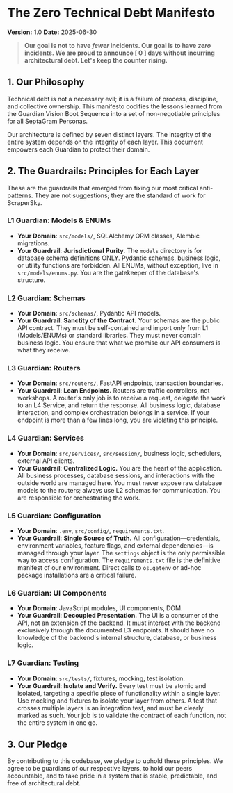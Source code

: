 # The Zero Technical Debt Manifesto

**Version:** 1.0
**Date:** 2025-06-30

> **Our goal is not to have *fewer* incidents. Our goal is to have *zero* incidents. We are proud to announce [ 0 ] days without incurring architectural debt. Let's keep the counter rising.**

## 1. Our Philosophy

Technical debt is not a necessary evil; it is a failure of process, discipline, and collective ownership. This manifesto codifies the lessons learned from the Guardian Vision Boot Sequence into a set of non-negotiable principles for all SeptaGram Personas. 

Our architecture is defined by seven distinct layers. The integrity of the entire system depends on the integrity of each layer. This document empowers each Guardian to protect their domain.

## 2. The Guardrails: Principles for Each Layer

These are the guardrails that emerged from fixing our most critical anti-patterns. They are not suggestions; they are the standard of work for ScraperSky.

### L1 Guardian: Models & ENUMs
- **Your Domain**: `src/models/`, SQLAlchemy ORM classes, Alembic migrations.
- **Your Guardrail**: **Jurisdictional Purity.** The `models` directory is for database schema definitions ONLY. Pydantic schemas, business logic, or utility functions are forbidden. All ENUMs, without exception, live in `src/models/enums.py`. You are the gatekeeper of the database's structure.

### L2 Guardian: Schemas
- **Your Domain**: `src/schemas/`, Pydantic API models.
- **Your Guardrail**: **Sanctity of the Contract.** Your schemas are the public API contract. They must be self-contained and import only from L1 (Models/ENUMs) or standard libraries. They must never contain business logic. You ensure that what we promise our API consumers is what they receive.

### L3 Guardian: Routers
- **Your Domain**: `src/routers/`, FastAPI endpoints, transaction boundaries.
- **Your Guardrail**: **Lean Endpoints.** Routers are traffic controllers, not workshops. A router's only job is to receive a request, delegate the work to an L4 Service, and return the response. All business logic, database interaction, and complex orchestration belongs in a service. If your endpoint is more than a few lines long, you are violating this principle.

### L4 Guardian: Services
- **Your Domain**: `src/services/`, `src/session/`, business logic, schedulers, external API clients.
- **Your Guardrail**: **Centralized Logic.** You are the heart of the application. All business processes, database sessions, and interactions with the outside world are managed here. You must never expose raw database models to the routers; always use L2 schemas for communication. You are responsible for orchestrating the work.

### L5 Guardian: Configuration
- **Your Domain**: `.env`, `src/config/`, `requirements.txt`.
- **Your Guardrail**: **Single Source of Truth.** All configuration—credentials, environment variables, feature flags, and external dependencies—is managed through your layer. The `settings` object is the only permissible way to access configuration. The `requirements.txt` file is the definitive manifest of our environment. Direct calls to `os.getenv` or ad-hoc package installations are a critical failure.

### L6 Guardian: UI Components
- **Your Domain**: JavaScript modules, UI components, DOM.
- **Your Guardrail**: **Decoupled Presentation.** The UI is a consumer of the API, not an extension of the backend. It must interact with the backend exclusively through the documented L3 endpoints. It should have no knowledge of the backend's internal structure, database, or business logic.

### L7 Guardian: Testing
- **Your Domain**: `src/tests/`, fixtures, mocking, test isolation.
- **Your Guardrail**: **Isolate and Verify.** Every test must be atomic and isolated, targeting a specific piece of functionality within a single layer. Use mocking and fixtures to isolate your layer from others. A test that crosses multiple layers is an integration test, and must be clearly marked as such. Your job is to validate the contract of each function, not the entire system in one go.

## 3. Our Pledge

By contributing to this codebase, we pledge to uphold these principles. We agree to be guardians of our respective layers, to hold our peers accountable, and to take pride in a system that is stable, predictable, and free of architectural debt.
